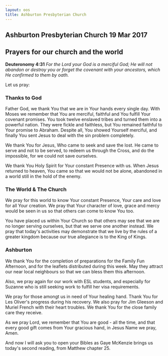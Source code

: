 ```yaml
---
layout: oos
title: Ashburton Presbyterian Church
---
```

## Ashburton Presbyterian Church  19 Mar 2017 

## Prayers for our church and the world

__Deuteronomy 4:31__ _For the Lord your God is a merciful God; He will not abandon or destroy you or forget the covenant with your ancestors, which He confirmed to them by oath._

Let us pray:

### Thanks to God
Father God, we thank You that we are in Your hands every single day. With Moses we remember that You are merciful, faithful and You fulfill Your covenant promises. You took twelve enslaved tribes and turned them into a powerful nation. They were fickle and faithless, but You remained faithful to Your promise to Abraham. Despite all, You showed Yourself merciful, and finally You sent Jesus to deal with the sin problem completely. 

We thank You for Jesus, Who came to seek and save the lost. He came to serve and not to be served, to redeem us through the Cross, and do the impossible, for we could not save ourselves.

We thank You Holy Spirit for Your constant Presence with us. When Jesus returned to heaven, You came so that we would not be alone, abandoned in a world still in the hold of the enemy. 

### The World & The Church
We pray for this world to know Your constant Presence, Your care and love for all Your creation. We pray that Your character of love, grace and mercy would be seen in us so that others can come to know You too.

You have placed us within Your Church so that others may see that we are no longer serving ourselves, but that we serve one another instead. We pray that today's activities may demonstrate that we live by the rules of a greater kingdom because our true allegiance is to the King of Kings.

### Ashburton
We thank You for the completion of preparations for the Family Fun Afternoon, and for the leaflets distributed during this week. May they attract our near local neighbours so that we can bless them this afternoon. 

Also, we pray again for our work with ESL students, and especially for Suzanne who is still seeking work to fulfill her visa requirements. 

We pray for those amongt us in need of Your healing hand. Thank You for Les Oliver's progress during his recovery. We also pray for Jim Gleeson and Muriel French with their heart troubles. We thank You for the close family care they receive.

As we pray Lord, we remember that You are good - all the time, and that every good gift comes from Your gracious hand, in Jesus Name we pray, Amen.

And now I will ask you to open your Bibles as Gaye McKenzie brings us today's second reading, from Matthew chapter 25.




